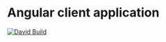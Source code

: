 Angular client application
=============

[![David Build](https://david-dm.org/hiper2d/spring-kotlin-angular-demo.svg)](https://david-dm.org/hiper2d/spring-kotlin-angular-demo/tree/master/client)
